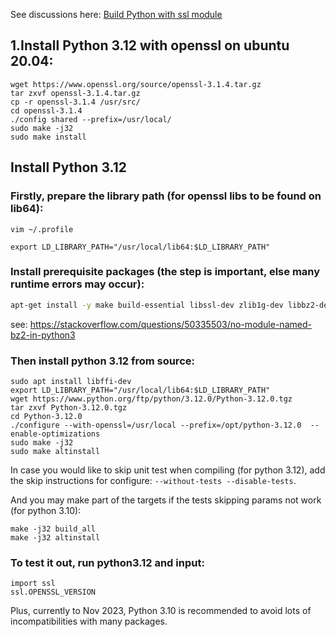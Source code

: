 
See discussions here: 
[Build Python with ssl module](https://stackoverflow.com/questions/53543477/building-python-3-7-1-ssl-module-failed/77445326#77445326)



## 1.Install Python 3.12 with openssl on ubuntu 20.04:

```
wget https://www.openssl.org/source/openssl-3.1.4.tar.gz
tar zxvf openssl-3.1.4.tar.gz
cp -r openssl-3.1.4 /usr/src/
cd openssl-3.1.4
./config shared --prefix=/usr/local/
sudo make -j32
sudo make install
```

## Install Python 3.12

### Firstly, prepare the library path (for openssl libs to be found on lib64):

``` vim ~/.profile ```

```
export LD_LIBRARY_PATH="/usr/local/lib64:$LD_LIBRARY_PATH"
```

### Install prerequisite packages (the step is important, else many runtime errors may occur):

```bash
apt-get install -y make build-essential libssl-dev zlib1g-dev libbz2-dev libreadline-dev libsqlite3-dev wget curl llvm libncurses5-dev libncursesw5-dev xz-utils tk-dev libffi-dev liblzma-dev python-openssl git
```

see: https://stackoverflow.com/questions/50335503/no-module-named-bz2-in-python3

### Then install python 3.12 from source:

```
sudo apt install libffi-dev
export LD_LIBRARY_PATH="/usr/local/lib64:$LD_LIBRARY_PATH"
wget https://www.python.org/ftp/python/3.12.0/Python-3.12.0.tgz
tar zxvf Python-3.12.0.tgz
cd Python-3.12.0
./configure --with-openssl=/usr/local --prefix=/opt/python-3.12.0  --enable-optimizations
sudo make -j32
sudo make altinstall
```

In case you would like to skip unit test when compiling (for python 3.12), add the skip instructions for configure: ``` --without-tests --disable-tests ```.

And you may make part of the targets if the tests skipping params not work (for python 3.10):
```
make -j32 build_all
make -j32 altinstall
```

### To test it out, run python3.12 and input:

```
import ssl
ssl.OPENSSL_VERSION
```

Plus, currently to Nov 2023, Python 3.10 is recommended to avoid lots of incompatibilities with many packages.
